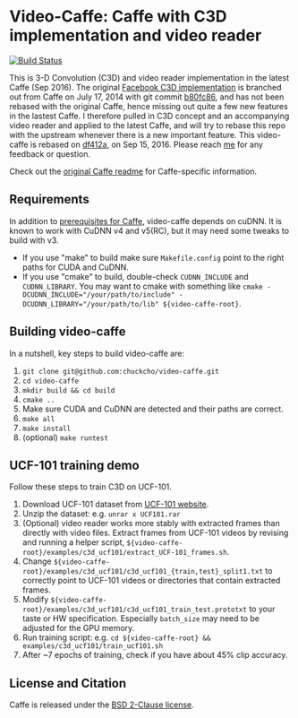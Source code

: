 # Video-Caffe: Caffe with C3D implementation and video reader

[![Build Status](https://travis-ci.org/chuckcho/video-caffe.svg?branch=master)](https://travis-ci.org/chuckcho/video-caffe)

This is 3-D Convolution (C3D) and video reader implementation in the latest Caffe (Sep 2016). The original [Facebook C3D implementation](https://github.com/facebook/C3D/) is branched out from Caffe on July 17, 2014 with git commit [b80fc86](https://github.com/BVLC/caffe/tree/b80fc862952ba4e068cf74acc0823785ce1cc0e9), and has not been rebased with the original Caffe, hence missing out quite a few new features in the lastest Caffe. I therefore pulled in C3D concept and an accompanying video reader and applied to the latest Caffe, and will try to rebase this repo with the upstream whenever there is a new important feature. This video-caffe is rebased on [df412a](https://github.com/chuckcho/video-caffe/commit/df412ac0da3e2e7eb194f0c16842fd126496d90d), on Sep 15, 2016.
Please reach [me](https://github.com/chuckcho) for any feedback or question.

Check out the [original Caffe readme](README-original.md) for Caffe-specific information.

## Requirements

In addition to [prerequisites for Caffe](http://caffe.berkeleyvision.org/installation.html#prerequisites), video-caffe depends on cuDNN. It is known to work with CuDNN v4 and v5(RC), but it may need some tweaks to build with v3.

* If you use "make" to build make sure `Makefile.config` point to the right paths for CUDA and CuDNN.
* If you use "cmake" to build, double-check `CUDNN_INCLUDE` and `CUDNN_LIBRARY`. You may want to cmake with something like `cmake -DCUDNN_INCLUDE="/your/path/to/include" -DCUDNN_LIBRARY="/your/path/to/lib" ${video-caffe-root}`.

## Building video-caffe

In a nutshell, key steps to build video-caffe are:

1. `git clone git@github.com:chuckcho/video-caffe.git`
2. `cd video-caffe`
3. `mkdir build && cd build`
4. `cmake ..`
5. Make sure CUDA and CuDNN are detected and their paths are correct.
6. `make all`
7. `make install`
8. (optional) `make runtest`

## UCF-101 training demo

Follow these steps to train C3D on UCF-101.

1. Download UCF-101 dataset from [UCF-101 website](http://crcv.ucf.edu/data/UCF101.php).
2. Unzip the dataset: e.g. `unrar x UCF101.rar`
3. (Optional) video reader works more stably with extracted frames than directly with video files. Extract frames from UCF-101 videos by revising and running a helper script, `${video-caffe-root}/examples/c3d_ucf101/extract_UCF-101_frames.sh`.
4. Change `${video-caffe-root}/examples/c3d_ucf101/c3d_ucf101_{train,test}_split1.txt` to correctly point to UCF-101 videos or directories that contain extracted frames.
5. Modify `${video-caffe-root}/examples/c3d_ucf101/c3d_ucf101_train_test.prototxt` to your taste or HW specification. Especially `batch_size` may need to be adjusted for the GPU memory.
6. Run training script: e.g. `cd ${video-caffe-root} && examples/c3d_ucf101/train_ucf101.sh`
7. After ~7 epochs of training, check if you have about 45% clip accuracy.

## License and Citation

Caffe is released under the [BSD 2-Clause license](https://github.com/BVLC/caffe/blob/master/LICENSE).
